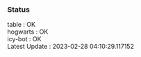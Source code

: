### Status


table : OK  
hogwarts : OK  
icy-bot : OK  
Latest Update : 2023-02-28 04:10:29.117152
